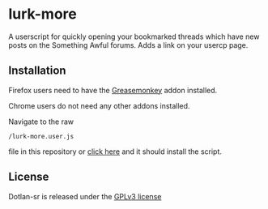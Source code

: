 lurk-more
==============

A userscript for quickly opening your bookmarked threads which have new posts on the Something Awful forums. Adds a link on your usercp page.

Installation
---------

Firefox users need to have the [Greasemonkey](https://addons.mozilla.org/en-US/firefox/addon/greasemonkey/) addon installed.

Chrome users do not need any other addons installed.

Navigate to the raw

    /lurk-more.user.js

file in this repository or [click here](https://github.com/stuartdb/lurk-more/raw/master/lurk-more.user.js) and it should install the script.

License
-------

Dotlan-sr is released under the [GPLv3 license](https://www.gnu.org/licenses/gpl.html)


